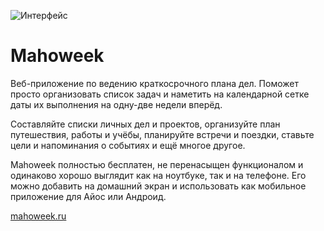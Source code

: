 ![Интерфейс](https://mahoweek.ru/img/interface.png?v=4)

# Mahoweek

Веб-приложение по ведению краткосрочного плана дел. Поможет просто организовать список задач и наметить на календарной сетке даты их выполнения на одну-две недели вперёд.

Составляйте списки личных дел и проектов, организуйте план путешествия, работы и учёбы, планируйте встречи и поездки, ставьте цели и напоминания о событиях и ещё многое другое.

Mahoweek полностью бесплатен, не перенасыщен функционалом и одинаково хорошо выглядит как на ноутбуке, так и на телефоне. Его можно добавить на домашний экран и использовать как мобильное приложение для Айос или Андроид.

[mahoweek.ru](https://mahoweek.ru)
